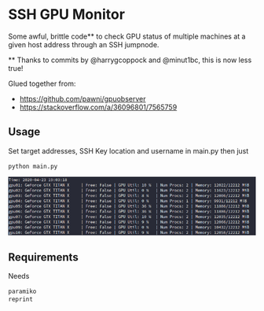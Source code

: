 # SSH GPU Monitor
Some awful, brittle code** to check GPU status of multiple machines at a given host address through an SSH jumpnode.

** Thanks to commits by @harrygcoppock and @minut1bc, this is now less true!

Glued together from:
* https://github.com/pawni/gpuobserver
* https://stackoverflow.com/a/36096801/7565759

## Usage
Set target addresses, SSH Key location and username in main.py then just
```
python main.py
```
![Un-aesthetic Usage Example](example_running.png)




## Requirements
Needs
```
paramiko
reprint
```
